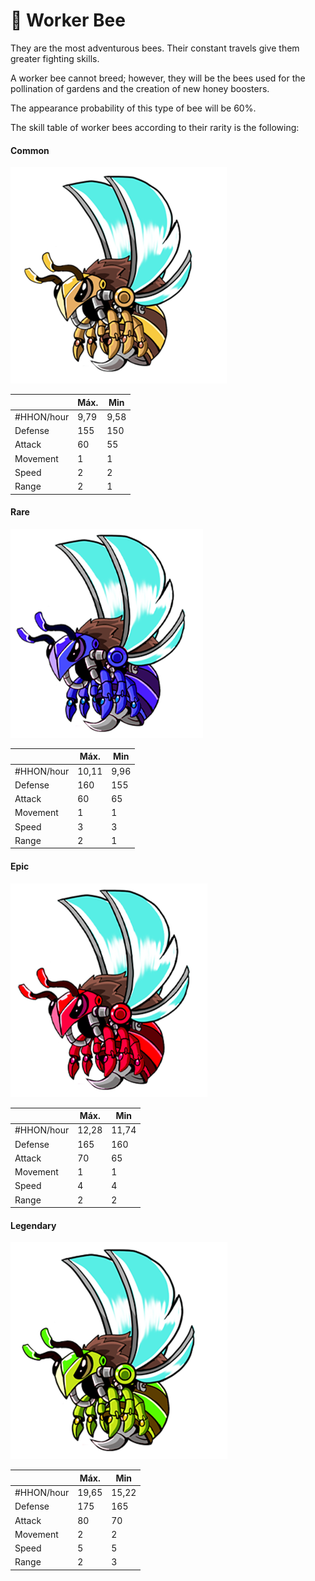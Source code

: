 # 👷 Worker Bee

They are the most adventurous bees. Their constant travels give them greater fighting skills.

A worker bee cannot breed; however, they will be the bees used for the pollination of gardens and the creation of new honey boosters.

The appearance probability of this type of bee will be 60%.

The skill table of worker bees according to their rarity is the following:

#### Common

![](<../../../.gitbook/assets/image (32).png>)

|            | Máx. | Min  |
| ---------- | ---- | ---- |
| #HHON/hour | 9,79 | 9,58 |
| Defense    | 155  | 150  |
| Attack     | 60   | 55   |
| Movement   | 1    | 1    |
| Speed      | 2    | 2    |
| Range      | 2    | 1    |

#### Rare

![](<../../../.gitbook/assets/image (61).png>)

|            | Máx.  | Min  |
| ---------- | ----- | ---- |
| #HHON/hour | 10,11 | 9,96 |
| Defense    | 160   | 155  |
| Attack     | 60    | 65   |
| Movement   | 1     | 1    |
| Speed      | 3     | 3    |
| Range      | 2     | 1    |

#### Epic

![](<../../../.gitbook/assets/image (52).png>)

|            | Máx.  | Min   |
| ---------- | ----- | ----- |
| #HHON/hour | 12,28 | 11,74 |
| Defense    | 165   | 160   |
| Attack     | 70    | 65    |
| Movement   | 1     | 1     |
| Speed      | 4     | 4     |
| Range      | 2     | 2     |

#### Legendary

![](<../../../.gitbook/assets/image (49).png>)

|            | Máx.  | Min   |
| ---------- | ----- | ----- |
| #HHON/hour | 19,65 | 15,22 |
| Defense    | 175   | 165   |
| Attack     | 80    | 70    |
| Movement   | 2     | 2     |
| Speed      | 5     | 5     |
| Range      | 2     | 3     |

